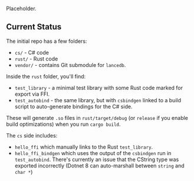Placeholder.

## Current Status

The initial repo has a few folders:

* `cs/` - C# code
* `rust/` - Rust code
* `vendor/` - contains Git submodule for `lancedb`.

Inside the `rust` folder, you'll find:

* `test_library` - a minimal test library with some Rust code marked for export via FFI.
* `test_autobind` - the same library, but with `csbindgen` linked to a build script to auto-generate bindings for the C# side.

These will generate `.so` files in `rust/target/debug` (or `release` if you enable
build optimizations) when you run `cargo build`.

The `cs` side includes:

* `hello_ffi` which manually links to the Rust `test_library`.
* `hello_ffi_bindgen` which uses the output of the `csbindgen` run in `test_autobind`. There's currently an issue that the CString type was exported incorrectly (Dotnet 8 can auto-marshall between `string` and `char *`)
